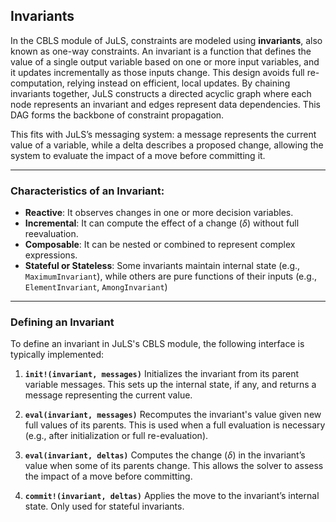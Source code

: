 ## Invariants
In the CBLS module of JuLS, constraints are modeled using **invariants**, also known as one-way constraints. An invariant is a function that defines the value of a single output variable based on one or more input variables, and it updates incrementally as those inputs change. This design avoids full re-computation, relying instead on efficient, local updates. By chaining invariants together, JuLS constructs a directed acyclic graph where each node represents an invariant and edges represent data dependencies. This DAG forms the backbone of constraint propagation.

This fits with JuLS’s messaging system: a message represents the current value of a variable, while a delta describes a proposed change, allowing the system to evaluate the impact of a move before committing it.

---

### Characteristics of an Invariant:
- **Reactive**: It observes changes in one or more decision variables.
- **Incremental**: It can compute the effect of a change ($\delta$) without full reevaluation.
- **Composable**: It can be nested or combined to represent complex expressions.
- **Stateful or Stateless**: Some invariants maintain internal state (e.g., `MaximumInvariant`), while others are pure functions of their inputs (e.g., `ElementInvariant`, `AmongInvariant`)

---


### Defining an Invariant

To define an invariant in JuLS's CBLS module, the following interface is typically implemented:

1. **`init!(invariant, messages)`**
   Initializes the invariant from its parent variable messages. This sets up the internal state, if any, and returns a message representing the current value.

2. **`eval(invariant, messages)`**
   Recomputes the invariant's value given new full values of its parents. This is used when a full evaluation is necessary (e.g., after initialization or full re-evaluation).

3. **`eval(invariant, deltas)`**
   Computes the change ($\delta$) in the invariant’s value when some of its parents change. This allows the solver to assess the impact of a move before committing.

4. **`commit!(invariant, deltas)`**
   Applies the move to the invariant’s internal state. Only used for stateful invariants.


